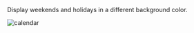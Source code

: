Display weekends and holidays in a different background color.

![calendar](../static/description/calendar.drawio.png)